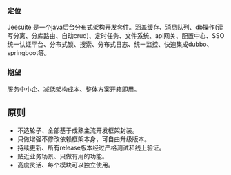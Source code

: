 ### 定位

Jeesuite 是一个java后台分布式架构开发套件。涵盖缓存、消息队列、db操作\(读写分离、分库路由、自动crud\)、定时任务、文件系统、api网关、配置中心、SSO统一认证平台、分布式锁、搜索、分布式日志、统一监控、快速集成dubbo、springboot等。

### 期望

服务中小企、减低架构成本、整体方案开箱即用。

## 原则
* 不造轮子、全部基于成熟主流开发框架封装。
* 只做增强不修改依赖框架本身，可自由升级版本。
* 持续更新、所有release版本经过严格测试和线上验证。
* 贴近业务场景、只做有用的功能。
* 高度灵活、每个模块可以独立使用。

